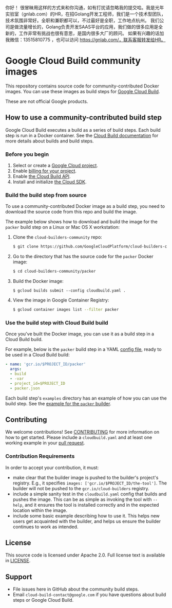 你好！
很冒昧用这样的方式来和你沟通，如有打扰请忽略我的提交哈。我是光年实验室（gnlab.com）的HR，在招Golang开发工程师，我们是一个技术型团队，技术氛围非常好。全职和兼职都可以，不过最好是全职，工作地点杭州。
我们公司是做流量增长的，Golang负责开发SAAS平台的应用，我们做的很多应用是全新的，工作非常有挑战也很有意思，是国内很多大厂的顾问。
如果有兴趣的话加我微信：13515810775  ，也可以访问 https://gnlab.com/，联系客服转发给HR。
# Google Cloud Build community images

This repository contains source code for community-contributed Docker images. You can use these images as build steps for
[Google Cloud Build](https://cloud.google.com/cloud-build/docs/).

These are not official Google products.

## How to use a community-contributed build step

Google Cloud Build executes a build as a series of build steps. Each build step is run in a Docker container. See
the [Cloud Build documentation](https://cloud.google.com/cloud-build/docs/overview) for more details
about builds and build steps.

### Before you begin

1.  Select or create a [Google Cloud project](https://console.cloud.google.com/cloud-resource-manager).
2.  Enable [billing for your project](https://support.google.com/cloud/answer/6293499#enable-billing).
3.  Enable [the Cloud Build API](https://console.cloud.google.com/flows/enableapi?apiid=cloudbuild.googleapis.com).
4.  Install and initialize [the Cloud SDK](https://cloud.google.com/sdk/docs/).

### Build the build step from source

To use a community-contributed Docker image as a build step, you need to download the source code from this
repo and build the image.

The example below shows how to download and build the image for the `packer` build step on a Linux or Mac OS X workstation:

1. Clone the `cloud-builders-community` repo:

   ```sh
   $ git clone https://github.com/GoogleCloudPlatform/cloud-builders-community
   ```

2. Go to the directory that has the source code for the `packer` Docker image:

   ```sh
   $ cd cloud-builders-community/packer
   ```

3. Build the Docker image:

   ```
   $ gcloud builds submit --config cloudbuild.yaml .
   ```

4. View the image in Google Container Registry:

   ```sh
   $ gcloud container images list --filter packer
   ```

### Use the build step with Cloud Build build

Once you've built the Docker image, you can use it as a build step in a Cloud Build build.

For example, below is the `packer` build step in a YAML
[config file](https://cloud.google.com/cloud-build/docs/build-config), ready to be used in a Cloud Build build:

   ```yaml
   - name: 'gcr.io/$PROJECT_ID/packer'
     args:
     - build
     - -var
     - project_id=$PROJECT_ID
     - packer.json
   ```

Each build step's `examples` directory has an example of how you can use the build step. See the
[example for the `packer` builder](https://github.com/GoogleCloudPlatform/cloud-builders-community/tree/master/packer/examples/gce).

## Contributing

We welcome contributions!  See [CONTRIBUTING](CONTRIBUTING.md) for more information on how to get started.
Please include a `cloudbuild.yaml` and at least one working example in your
[pull request](https://help.github.com/articles/about-pull-requests/).

### Contribution Requirements

In order to accept your contribution, it must:

* make clear that the builder image is pushed to the builder's project's registry.
  E.g., it specifies `images: ['gcr.io/$PROJECT_ID/the-tool']`. The builder will
  not be pushed to the `gcr.io/cloud-builders` registry.
* include a simple sanity test in the `cloudbuild.yaml` config that builds and
  pushes the image. This can be as simple as invoking the tool with `--help`, and
  it ensures the tool is installed correctly and in the expected location within
  the image.
* include some basic example describing how to use it. This helps new users get
  acquainted with the builder, and helps us ensure the builder continues to work
  as intended.

## License

This source code is licensed under Apache 2.0. Full license text is available in [LICENSE](LICENSE).

## Support

*   File issues here in GitHub about the community build steps.
*   Email `cloud-build-contact@google.com` if you have questions about build steps or Google Cloud Build.
